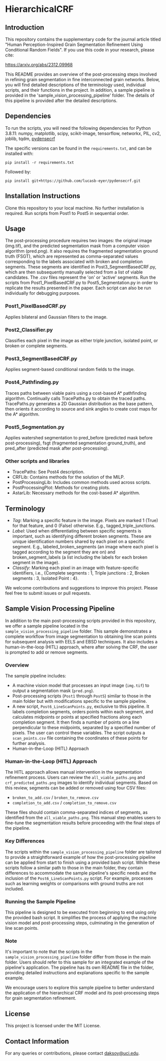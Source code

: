 # HierarchicalCRF

## Introduction
This repository contains the supplementary code for the journal article titled "Human Perception-Inspired Grain Segmentation Refinement Using Conditional Random Fields". If you use this code in your research, please cite:

https://arxiv.org/abs/2312.09968
<CITATION INFORMATION WILL BE PROVIDED ONCE AVAILABLE>

This README provides an overview of the post-processing steps involved in refining grain segmentation in fine interconnected grain networks. Below, you will find detailed descriptions of the terminology used, individual scripts, and their functions in the project. In addition, a sample pipeline is provided in the 'sample_vision_processing_pipeline' folder. The details of this pipeline is provided after the detailed descriptions.

## Dependencies
To run the scripts, you will need the following dependencies for Python 3.8.11:
numpy, matplotlib, scipy, scikit-image, tensorflow, networkx, PIL, cv2, joblib, tqdm, [pydensecrf](https://github.com/lucasb-eyer/pydensecrf)

The specific versions can be found in the `requirements.txt`, and can be installed with:

`pip install -r requirements.txt`

Followed by:

`pip install git+https://github.com/lucasb-eyer/pydensecrf.git`

## Installation Instructions
Clone this repository to your local machine. No further installation is required. Run scripts from Post1 to Post5 in sequential order.

## Usage
The post-processing procedure requires two images: the original image (img.tif), and the predicted segmentation mask from a computer vision algorithm (pred.png). It also requires the fragmented segmentation ground truth (FSGT), which are represented as comma-separated values corresponding to the labels associated with broken and completion segments. These segments are identified in Post3_SegmentBasedCRF.py, which are then subsequently manually selected from a list of viable candidates. The .csv files represent the 'on' or 'active' segments. Run the scripts from Post1_PixelBasedCRF.py to Post5_Segmentation.py in order to replicate the results presented in the paper. Each script can also be run individually for debugging purposes. 

### Post1_PixelBasedCRF.py
Applies bilateral and Gaussian filters to the image.

### Post2_Classifier.py
Classifies each pixel in the image as either triple junction, isolated point, or broken or complete segments.

### Post3_SegmentBasedCRF.py
Applies segment-based conditional random fields to the image.

### Post4_Pathfinding.py
Traces paths between viable pairs using a cost-based A* pathfinding algorithm. Continually calls TracePaths.py to obtain the traced paths. TracePaths.py generates a 2D Gaussian distribution as the base pattern, then orients it according to source and sink angles to create cost maps for the A* algorithm.

### Post5_Segmentation.py
Applies watershed segmentation to pred_before (predicted mask before post-processing), fsgt (fragmented segmentation ground_truth), and pred_after (predicted mask after post-processing).

### Other scripts and libraries
- TracePaths: See Post4 description.
- CRFLib: Contains methods for the solution of the MILP.
- PostProcessingLib: Includes common methods used across scripts.
- PostProcessingPlot: Methods for creating plots.
- AstarLib: Necessary methods for the cost-based A* algorithm.

## Terminology
- *Tag*: Marking a specific feature in the image. Pixels are marked 1 (True) for that feature, and 0 (False) otherwise. E.g., tagged_triple_junctions.
- *Label*: Used when differentiating between specific segments is important, such as identifying different broken segments. These are unique identification numbers shared by each pixel on a specific segment. E.g., labeled_broken_segments (an image where each pixel is tagged according to the segment they are on) and broken_segment_labels (a list including the labels for each broken segment in the image).
- *Classify*: Marking each pixel in an image with feature-specific identifiers, i.e., {Complete segments : 1, Triple junctions : 2, Broken segments : 3, Isolated Point : 4}.

We welcome contributions and suggestions to improve this project. Please feel free to submit issues or pull requests.

## Sample Vision Processing Pipeline

In addition to the main post-processing scripts provided in this repository, we offer a sample pipeline located in the `sample_vision_processing_pipeline` folder. This sample demonstrates a complete workflow from image segmentation to obtaining line scan points for subsequent analysis with EELS and EBSD techniques. It also includes a human-in-the-loop (HITL) approach, where after solving the CRF, the user is prompted to add or remove segments.

### Overview

The sample pipeline includes:
- A machine vision model that processes an input image (`img.tif`) to output a segmentation mask (`pred.png`).
- Post-processing scripts (`Post1` through `Post5`) similar to those in the main folder but with modifications specific to the sample pipeline.
- A new script, `Post6_LineScanPoints.py`, exclusive to this pipeline. It labels completion segments, orders points within each segment, and calculates midpoints or points at specified fractions along each completion segment. It then finds a number of points on a line perpendicular to these midpoints, separated by a specified number of pixels. The user can control these variables. The script outputs a `scan_points.csv` file containing the coordinates of these points for further analysis.
- Human-in-the-Loop (HITL) Approach

### Human-in-the-Loop (HITL) Approach
The HITL approach allows manual intervention in the segmentation refinement process. Users can review the `all_viable_paths.png` and `crf_predicted_paths.png` images to identify individual segments. Based on this review, segments can be added or removed using four CSV files:

- `broken_to_add.csv` / `broken_to_remove.csv`
- `completion_to_add.csv` / `completion_to_remove.csv`

These files should contain comma-separated indices of segments, as identified from the `all_viable_paths.png`. This manual step enables users to fine-tune the segmentation results before proceeding with the final steps of the pipeline.

### Key Differences

The scripts within the `sample_vision_processing_pipeline` folder are tailored to provide a straightforward example of how the post-processing pipeline can be applied from start to finish using a provided bash script. While these scripts follow a similar path to those in the main folder, they contain differences to accommodate the sample pipeline's specific needs and the inclusion of the `Post6_LineScanPoints.py` script. For example, processes such as learning weights or comparisons with ground truths are not included.

### Running the Sample Pipeline

This pipeline is designed to be executed from beginning to end using only the provided bash script. It simplifies the process of applying the machine vision model and post-processing steps, culminating in the generation of line scan points.

### Note

It's important to note that the scripts in the `sample_vision_processing_pipeline` folder differ from those in the main folder. Users should refer to this sample for an integrated example of the pipeline's application. The pipeline has its own README file in the folder, providing detailed instructions and explanations specific to the sample example.

We encourage users to explore this sample pipeline to better understand the application of the hierarchical CRF model and its post-processing steps for grain segmentation refinement. 

## License
This project is licensed under the MIT License.

## Contact Information
For any queries or contributions, please contact [daksoy@uci.edu](daksoy@uci.edu).
